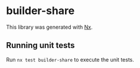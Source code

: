 # builder-share

This library was generated with [Nx](https://nx.dev).

## Running unit tests

Run `nx test builder-share` to execute the unit tests.

